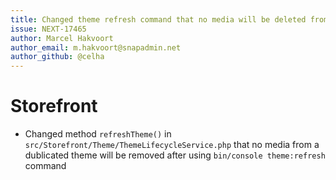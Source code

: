 ```yaml
---
title: Changed theme refresh command that no media will be deleted from a dublicated theme
issue: NEXT-17465
author: Marcel Hakvoort
author_email: m.hakvoort@snapadmin.net
author_github: @celha
---
```

# Storefront
* Changed method `refreshTheme()` in `src/Storefront/Theme/ThemeLifecycleService.php` that no media from a dublicated theme will be removed after using `bin/console theme:refresh` command
